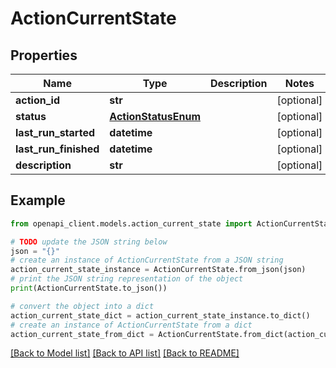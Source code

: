 # ActionCurrentState


## Properties

Name | Type | Description | Notes
------------ | ------------- | ------------- | -------------
**action_id** | **str** |  | [optional] 
**status** | [**ActionStatusEnum**](ActionStatusEnum.md) |  | [optional] 
**last_run_started** | **datetime** |  | [optional] 
**last_run_finished** | **datetime** |  | [optional] 
**description** | **str** |  | [optional] 

## Example

```python
from openapi_client.models.action_current_state import ActionCurrentState

# TODO update the JSON string below
json = "{}"
# create an instance of ActionCurrentState from a JSON string
action_current_state_instance = ActionCurrentState.from_json(json)
# print the JSON string representation of the object
print(ActionCurrentState.to_json())

# convert the object into a dict
action_current_state_dict = action_current_state_instance.to_dict()
# create an instance of ActionCurrentState from a dict
action_current_state_from_dict = ActionCurrentState.from_dict(action_current_state_dict)
```
[[Back to Model list]](../README.md#documentation-for-models) [[Back to API list]](../README.md#documentation-for-api-endpoints) [[Back to README]](../README.md)


